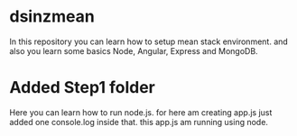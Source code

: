 # dsinzmean
In this repository you can learn how to setup mean stack environment. and also you learn some basics Node, Angular, Express and MongoDB.

# Added Step1 folder
Here you can learn how to run node.js. for here am creating app.js just added one console.log inside that. this app.js am running using node.
